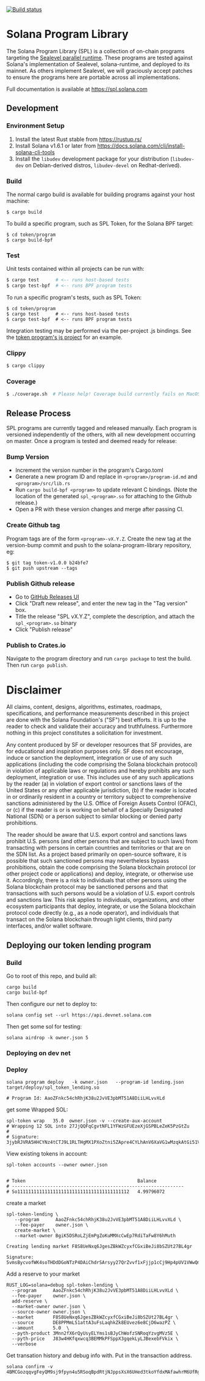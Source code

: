 [![Build status][travis-image]][travis-url]

[travis-image]:
https://travis-ci.org/solana-labs/solana-program-library.svg?branch=master
[travis-url]: https://travis-ci.org/solana-labs/solana-program-library

# Solana Program Library

The Solana Program Library (SPL) is a collection of on-chain programs targeting
the [Sealevel parallel
runtime](https://medium.com/solana-labs/sealevel-parallel-processing-thousands-of-smart-contracts-d814b378192).
These programs are tested against Solana's implementation of Sealevel,
solana-runtime, and deployed to its mainnet.  As others implement Sealevel, we
will graciously accept patches to ensure the programs here are portable across
all implementations.

Full documentation is available at https://spl.solana.com

## Development

### Environment Setup

1. Install the latest Rust stable from https://rustup.rs/
2. Install Solana v1.6.1 or later from https://docs.solana.com/cli/install-solana-cli-tools
3. Install the `libudev` development package for your distribution (`libudev-dev` on Debian-derived distros, `libudev-devel` on Redhat-derived).

### Build

The normal cargo build is available for building programs against your host machine:
```
$ cargo build
```

To build a specific program, such as SPL Token, for the Solana BPF target:
```
$ cd token/program
$ cargo build-bpf
```

### Test

Unit tests contained within all projects can be run with:
```bash
$ cargo test      # <-- runs host-based tests
$ cargo test-bpf  # <-- runs BPF program tests
```

To run a specific program's tests, such as SPL Token:
```
$ cd token/program
$ cargo test      # <-- runs host-based tests
$ cargo test-bpf  # <-- runs BPF program tests
```

Integration testing may be performed via the per-project .js bindings.  See the
[token program's js project](token/js) for an example.

### Clippy
```bash
$ cargo clippy
```

### Coverage
```bash
$ ./coverage.sh  # Please help! Coverage build currently fails on MacOS due to an XCode `grcov` mismatch...
```


## Release Process
SPL programs are currently tagged and released manually. Each program is
versioned independently of the others, with all new development occurring on
master. Once a program is tested and deemed ready for release:

### Bump Version

  * Increment the version number in the program's Cargo.toml
  * Generate a new program ID and replace in `<program>/program-id.md` and `<program>/src/lib.rs`
  * Run `cargo build-bpf <program>` to update relevant C bindings. (Note the
    location of the generated `spl_<program>.so` for attaching to the Github
    release.)
  * Open a PR with these version changes and merge after passing CI.

### Create Github tag

Program tags are of the form `<program>-vX.Y.Z`.
Create the new tag at the version-bump commit and push to the
solana-program-library repository, eg:

```
$ git tag token-v1.0.0 b24bfe7
$ git push upstream --tags
```

### Publish Github release

  * Go to [GitHub Releases UI](https://github.com/solana-labs/solana-program-library/releases)
  * Click "Draft new release", and enter the new tag in the "Tag version" box.
  * Title the release "SPL <Program> vX.Y.Z", complete the description, and attach the `spl_<program>.so` binary
  * Click "Publish release"

### Publish to Crates.io

Navigate to the program directory and run `cargo package`
to test the build. Then run `cargo publish`.
 
 # Disclaimer

All claims, content, designs, algorithms, estimates, roadmaps,
specifications, and performance measurements described in this project
are done with the Solana Foundation's ("SF") best efforts. It is up to
the reader to check and validate their accuracy and truthfulness.
Furthermore nothing in this project constitutes a solicitation for
investment.

Any content produced by SF or developer resources that SF provides, are
for educational and inspiration purposes only. SF does not encourage,
induce or sanction the deployment, integration or use of any such
applications (including the code comprising the Solana blockchain
protocol) in violation of applicable laws or regulations and hereby
prohibits any such deployment, integration or use. This includes use of
any such applications by the reader (a) in violation of export control
or sanctions laws of the United States or any other applicable
jurisdiction, (b) if the reader is located in or ordinarily resident in
a country or territory subject to comprehensive sanctions administered
by the U.S. Office of Foreign Assets Control (OFAC), or (c) if the
reader is or is working on behalf of a Specially Designated National
(SDN) or a person subject to similar blocking or denied party
prohibitions.

The reader should be aware that U.S. export control and sanctions laws
prohibit U.S. persons (and other persons that are subject to such laws)
from transacting with persons in certain countries and territories or
that are on the SDN list. As a project based primarily on open-source
software, it is possible that such sanctioned persons may nevertheless
bypass prohibitions, obtain the code comprising the Solana blockchain
protocol (or other project code or applications) and deploy, integrate,
or otherwise use it. Accordingly, there is a risk to individuals that
other persons using the Solana blockchain protocol may be sanctioned
persons and that transactions with such persons would be a violation of
U.S. export controls and sanctions law. This risk applies to
individuals, organizations, and other ecosystem participants that
deploy, integrate, or use the Solana blockchain protocol code directly
(e.g., as a node operator), and individuals that transact on the Solana
blockchain through light clients, third party interfaces, and/or wallet
software.


## Deploying our token lending program


### Build


Go to root of this repo, and build all:
```
cargo build
cargo build-bpf
```

Then configure our net to deploy to:
```
solana config set --url https://api.devnet.solana.com
```

Then get some sol for testing:

```
solana airdrop -k owner.json 5
```


### Deploying on dev net

### Deploy
```
solana program deploy   -k owner.json   --program-id lending.json   target/deploy/spl_token_lending.so

# Program Id: AaoZFnkc54chRhjK38u2JvVE3pbMT51A8DiiLHLvvXLd

```

get some Wrapped SOL:

```
spl-token wrap   35.0  owner.json -v --create-aux-account
# Wrapping 12 SOL into 27JjQQFqCgvtNFL1YFWzGFUEzeXjGSPBLeZeK5PzGtZu
#
# Signature: 3jybRJVRA5HHCYNz4tCTJ9L1RLTHgMX1PXoZtni5ZApre4CYLhAnV6XaVG1wMzqkAtGi51Vnr1PtpvpAwNHBVJFy
```

View existing tokens in account:

```
spl-token accounts --owner owner.json


# Token                                         Balance   
# ---------------------------------------------------------------
# So11111111111111111111111111111111111111112   4.99796072
```


create a market

```
spl-token-lending \
   --program      AaoZFnkc54chRhjK38u2JvVE3pbMT51A8DiiLHLvvXLd \
   --fee-payer    owner.json \
   create-market \
   --market-owner BgiK5DSRoLZjEmPgZoKuMMXcCwEp7RdiTaFw8Y6hMuth

Creating lending market F8S8UeNxq6JgesZBkWZcyxfCGxiBeJi8bSZUt27BL4gr

Signature: 5vmsBycvofWK4soTHDdDGoNTzP4DAiChdrSArsyy27QrZvvf1xFjjp1cCj9Hp4pUV1VWwQmsimoZDAtioewkRzRh
```


Add a reserve to your market

```
RUST_LOG=solana=debug spl-token-lending \
  --program      AaoZFnkc54chRhjK38u2JvVE3pbMT51A8DiiLHLvvXLd \
  --fee-payer    owner.json \
  add-reserve \
  --market-owner owner.json \
  --source-owner owner.json \
  --market       F8S8UeNxq6JgesZBkWZcyxfCGxiBeJi8bSZUt27BL4gr \
  --source       DE8PPMmLS1attA3uFsLaqhkZk8EUvez6e8CjD6wazPZ \
  --amount       5.0  \
  --pyth-product 3Mnn2fX6rQyUsyELYms1sBJyChWofzSNRoqYzvgMVz5E \
  --pyth-price   J83w4HKfqxwcq3BEMMkPFSppX3gqekLyLJBexebFVkix \
  --verbose
```


Get transation history and debug info with. Put in the transaction address.
```
solana confirm -v 4BMCGozqqvgFeyQM9sj9fpyn4u5RSoqBpdRtjNJppsXsX6UHed3tkoYfdxMAfawhrM6UfRggFKMX8jP8hCgK78XJ

```
